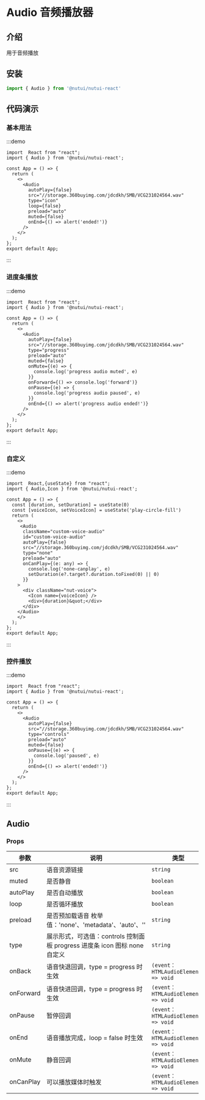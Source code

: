 # Audio 音频播放器

## 介绍

用于音频播放

## 安装

```javascript
import { Audio } from '@nutui/nutui-react'
```

## 代码演示

### 基本用法

:::demo

```tsx
import  React from "react";
import { Audio } from '@nutui/nutui-react';

const App = () => {
  return (
    <>
      <Audio
        autoPlay={false}
        src="//storage.360buyimg.com/jdcdkh/SMB/VCG231024564.wav"
        type="icon"
        loop={false}
        preload="auto"
        muted={false}
        onEnd={() => alert('ended!')}
      />
    </>
  );
};
export default App;
```

:::

### 进度条播放

:::demo

```tsx
import  React from "react";
import { Audio } from '@nutui/nutui-react';

const App = () => {
  return (
    <>
      <Audio
        autoPlay={false}
        src="//storage.360buyimg.com/jdcdkh/SMB/VCG231024564.wav"
        type="progress"
        preload="auto"
        muted={false}
        onMute={(e) => {
          console.log('progress audio muted', e)
        }}
        onForward={() => console.log('forward')}
        onPause={(e) => {
          console.log('progress audio paused', e)
        }}
        onEnd={() => alert('progress audio ended!')}
      />
    </>
  );
};
export default App;
```

:::

### 自定义

:::demo

```tsx
import  React,{useState} from "react";
import { Audio,Icon } from '@nutui/nutui-react';

const App = () => {
  const [duration, setDuration] = useState(0)
  const [voiceIcon, setVoiceIcon] = useState('play-circle-fill')
  return (
    <>
     <Audio
      className="custom-voice-audio"
      id="custom-voice-audio"
      autoPlay={false}
      src="//storage.360buyimg.com/jdcdkh/SMB/VCG231024564.wav"
      type="none"
      preload="auto"
      onCanPlay={(e: any) => {
        console.log('none-canplay', e)
        setDuration(e?.target?.duration.toFixed(0) || 0)
      }}
    >
      <div className="nut-voice">
        <Icon name={voiceIcon} />
        <div>{duration}&quot;</div>
      </div>
    </Audio>
    </>
  );
};
export default App;
```

:::

### 控件播放

:::demo

```tsx
import  React from "react";
import { Audio } from '@nutui/nutui-react';

const App = () => {
  return (
    <>
      <Audio
        autoPlay={false}
        src="//storage.360buyimg.com/jdcdkh/SMB/VCG231024564.wav"
        type="controls"
        preload="auto"
        muted={false}
        onPause={(e) => {
          console.log('paused', e)
        }}
        onEnd={() => alert('ended!')}
      />
    </>
  );
};
export default App;
```

:::


## Audio

### Props

| 参数         | 说明                             | 类型   | 默认值           |
|--------------|----------------------------------|--------|------------------|
| src         | 语音资源链接               | `string` | -              |
| muted        | 是否静音                         | `boolean` | `false`             |
| autoPlay         | 是否自动播放 | `boolean` | `false`               |
| loop | 是否循环播放     | `boolean` | `false` |
| preload          | 是否预加载语音 枚举值：'none'、'metadata'、'auto'、''   | `string` | `auto`              |
| type         | 展示形式，可选值：controls 控制面板   progress 进度条  icon 图标 none 自定义 | `string` | `progress`              |
| onBack  | 语音快退回调，type = progress 时生效 | `(event：HTMLAudioElement) => void` | - |
| onForward  | 语音快进回调，type = progress 时生效 | `(event：HTMLAudioElement) => void` | - |
| onPause  | 暂停回调 | `(event：HTMLAudioElement) => void` | - |
| onEnd  | 语音播放完成，loop = false 时生效 | `(event：HTMLAudioElement) => void` | - |
| onMute  | 静音回调 | `(event：HTMLAudioElement) => void` | - |
| onCanPlay  | 可以播放媒体时触发 | `(event：HTMLAudioElement) => void` | - |
